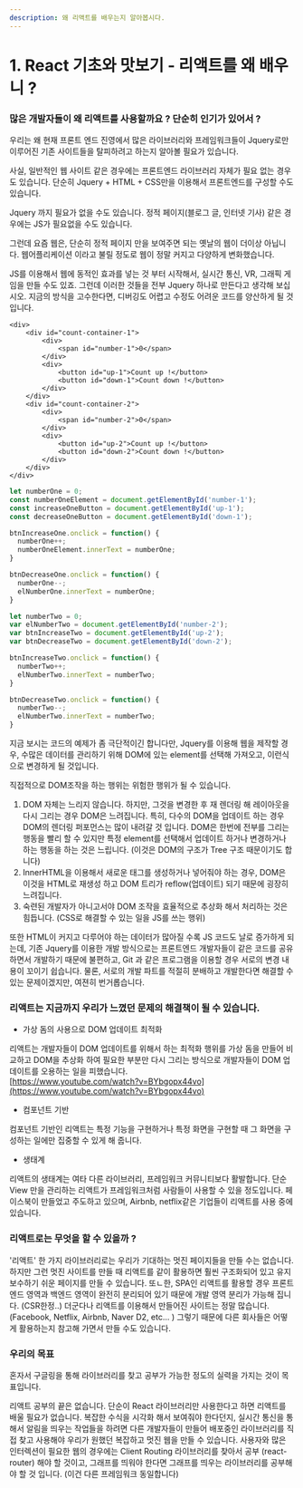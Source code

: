 ```yaml
---
description: 왜 리액트를 배우는지 알아봅시다.
---
```


# 1. React 기초와 맛보기 - 리액트를 왜 배우니 ?

### 많은 개발자들이 왜 리액트를 사용할까요 ? 단순히 인기가 있어서 ? 

우리는 왜 현재 프론트 엔드 진영에서 많은 라이브러리와 프레임워크들이 Jquery로만 이루어진 기존 사이트들을 탈피하려고 하는지 알아볼 필요가 있습니다. 

사실, 일반적인 웹 사이트 같은 경우에는 프론트엔드 라이브러리 자체가 필요 없는 경우도 있습니다. 단순히 Jquery  + HTML + CSS만을 이용해서 프론트엔드를 구성할 수도 있습니다. 

Jquery 까지 필요가 없을 수도 있습니다. 정적 페이지\(블로그 글, 인터넷 기사\) 같은 경우에는 JS가 필요없을 수도 있습니다. 

그런데 요즘 웹은, 단순히 정적 페이지 만을 보여주면 되는 옛날의 웹이 더이상 아닙니다. 웹어플리케이션 이라고 불릴 정도로 웹이 정말 커지고 다양하게 변화했습니다.

JS를 이용해서 웹에 동적인 효과를 넣는 것 부터 시작해서, 실시간 통신, VR, 그래픽 게임을 만들 수도 있죠. 그런데 이러한 것들을 전부 Jquery 하나로 만든다고 생각해 보십시오. 지금의 방식을 고수한다면, 디버깅도 어렵고 수정도 어려운 코드를 양산하게 될 것입니다.

```markup
<div>
    <div id="count-container-1">
        <div>
            <span id="number-1">0</span>
        </div>
        <div>    
            <button id="up-1">Count up !</button>
            <button id="down-1">Count down !</button>
        </div>
    </div>
    <div id="count-container-2">
        <div>
            <span id="number-2">0</span>
        </div>
        <div>
            <button id="up-2">Count up !</button>
            <button id="down-2">Count down !</button>
        </div>
    </div>
</div>
```

```javascript
let numberOne = 0;
const numberOneElement = document.getElementById('number-1');
const increaseOneButton = document.getElementById('up-1');
const decreaseOneButton = document.getElementById('down-1');

btnIncreaseOne.onclick = function() {
  numberOne++;
  numberOneElement.innerText = numberOne;
}

btnDecreaseOne.onclick = function() {
  numberOne--;
  elNumberOne.innerText = numberOne;
}

let numberTwo = 0;
var elNumberTwo = document.getElementById('number-2');
var btnIncreaseTwo = document.getElementById('up-2');
var btnDecreaseTwo = document.getElementById('down-2');

btnIncreaseTwo.onclick = function() {
  numberTwo++;
  elNumberTwo.innerText = numberTwo;
}

btnDecreaseTwo.onclick = function() {
  numberTwo--;
  elNumberTwo.innerText = numberTwo;
}
```

지금 보시는 코드의 예제가 좀 극단적이긴 합니다만, Jquery를 이용해 웹을 제작할 경우, 수많은 데이터를 관리하기 위해 DOM에 있는 element를 선택해 가져오고, 이런식으로 변경하게 될 것입니다.

직접적으로 DOM조작을 하는 행위는 위험한 행위가 될 수 있습니다.

1. DOM 자체는 느리지 않습니다. 하지만, 그것을 변경한 후 재 렌더링 해 레이아웃을 다시 그리는 경우 DOM은 느려집니다. 특히, 다수의 DOM을 업데이트 하는 경우 DOM의 렌더링 퍼포먼스는 많이 내려갈 것 입니다. DOM은 한번에 전부를 그리는 행동을 빨리 할 수 있지만 특정 element를 선택해서 업데이트 하거나 변경하거나 하는 행동을 하는 것은 느립니다. \(이것은 DOM의 구조가 Tree 구조 때문이기도 합니다\)
2. InnerHTML을 이용해서 새로운 태그를 생성하거나 넣어줘야 하는 경우, DOM은 이것을 HTML로 재생성 하고 DOM 트리가 reflow\(업데이트\) 되기 때문에 굉장히 느려집니다.
3. 숙련된 개발자가 아니고서야 DOM 조작을 효율적으로 추상화 해서 처리하는 것은 힘듭니다. \(CSS로 해결할 수 있는 일을 JS를 쓰는 행위\)

또한 HTML이 커지고 다루어야 하는 데이터가 많아질 수록 JS 코드도 날로 증가하게 되는데, 기존 Jquery를 이용한 개발 방식으로는 프론트엔드 개발자들이 같은 코드를 공유하면서 개발하기 때문에 불편하고, Git 과 같은 프로그램을 이용할 경우 서로의 변경 내용이 꼬이기 쉽습니다. 물론, 서로의 개발 파트를 적절히 분배하고 개발한다면 해결할 수 있는 문제이겠지만, 여젼히 번거롭습니다.



### 리액트는 지금까지 우리가 느꼈던 문제의 해결책이 될 수 있습니다.

* 가상 돔의 사용으로 DOM 업데이트 최적화

리액트는 개발자들이 DOM 업데이트를 위해서 하는 최적화 행위를 가상 돔을 만들어 비교하고 DOM을 추상화 하여 필요한 부분만 다시 그리는 방식으로 개발자들이 DOM 업데이트를 오용하는 일을 피했습니다.  
[https://www.youtube.com/watch?v=BYbgopx44vo](https://www.youtube.com/watch?v=BYbgopx44vo)

* 컴포넌트 기반 

컴포넌트 기반인 리액트는 특정 기능을 구현하거나 특정 화면을 구현할 때 그 화면을 구성하는 일에만 집중할 수 있게 해 줍니다.

* 생태계

리액트의 생태계는 여타 다른 라이브러리, 프레임워크 커뮤니티보다 활발합니다. 단순 View 만을 관리하는 리액트가 프레임워크처럼 사람들이 사용할 수 있을 정도입니다. 페이스북이 만들었고 주도하고 있으며, Airbnb, netflix같은 기업들이 리액트를 사용 중에 있습니다.



### 리액트로는 무엇을 할 수 있을까 ?

'리액트' 한 가지 라이브러리로는 우리가 기대하는 멋진 페이지들을 만들 수는 없습니다. 하지만 그런 멋진 사이트를 만들 때 리액트를 같이 활용하면 훨씬 구조화되어 있고 유지보수하기 쉬운 페이지를 만들 수 있습니다. 또ㄴ한, SPA인 리액트를 활용할 경우 프론트엔드 영역과 백엔드 영역이 완전히 분리되어 있기 때문에 개발 영역 분리가 가능해 집니다. \(CSR한정..\) 더군다나 리액트를 이용해서 만들어진 사이트는 정말 많습니다. \(Facebook, Netflix, Airbnb,  Naver D2, etc... \) 그렇기 때문에 다른 회사들은 어떻게 활용하는지 참고해 가면서 만들 수도 있습니다.



### 우리의 목표

혼자서 구글링을 통해 라이브러리를 찾고 공부가 가능한 정도의 실력을 가지는 것이 목표입니다.

리액트 공부의 끝은 없습니다. 단순이 React 라이브러리만 사용한다고 하면 리액트를 배울 필요가 없습니다. 복잡한 수식을 시각화 해서 보여줘야 한다던지, 실시간 통신을 통해서 알림을 띄우는 작업들을 하려면 다른 개발자들이 만들어 배포중인 라이브러리를 직접 찾고 사용해야 우리가 원했던 복잡하고 멋진 웹을 만들 수 있습니다.  사용자와 많은 인터렉션이 필요한 웹의 경우에는 Client Routing 라이브러리를 찾아서 공부 \(react-router\) 해야 할 것이고, 그래프를 띄워야 한다면 그래프를 띄우는 라이브러리를 공부해야 할 것 입니다. \(이건 다른 프레임워크 동일합니다\)

